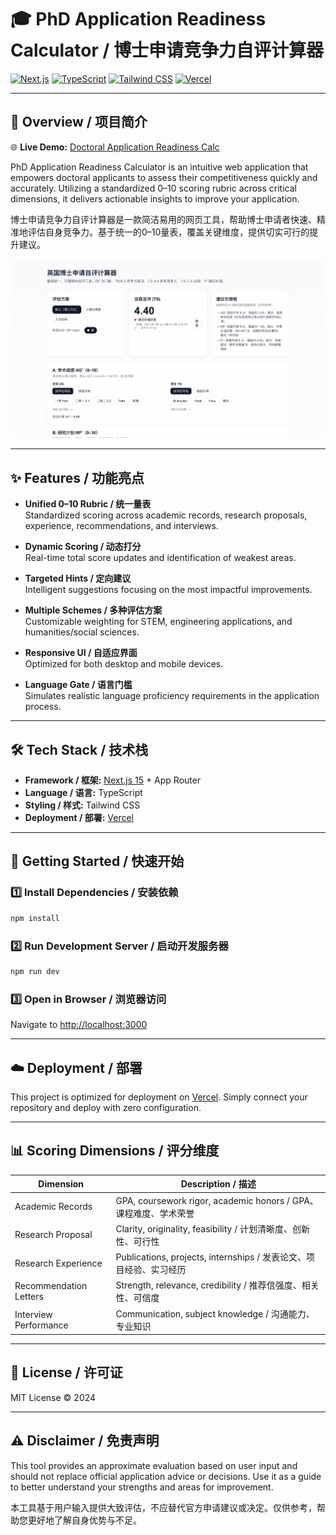 # 🎓 PhD Application Readiness Calculator / 博士申请竞争力自评计算器

[![Next.js](https://img.shields.io/badge/Next.js-000000?style=for-the-badge&logo=next.js&logoColor=white)](https://nextjs.org/) 
[![TypeScript](https://img.shields.io/badge/TypeScript-3178c6?style=for-the-badge&logo=typescript&logoColor=white)](https://www.typescriptlang.org/) 
[![Tailwind CSS](https://img.shields.io/badge/Tailwind_CSS-06B6D4?style=for-the-badge&logo=tailwind-css&logoColor=white)](https://tailwindcss.com/) 
[![Vercel](https://img.shields.io/badge/Vercel-000000?style=for-the-badge&logo=vercel&logoColor=white)](https://vercel.com/)

---

## 📖 Overview / 项目简介

🌐 **Live Demo:** [Doctoral Application Readiness Calc](https://doctoral-application-readiness-calc.vercel.app/)

PhD Application Readiness Calculator is an intuitive web application that empowers doctoral applicants to assess their competitiveness quickly and accurately. Utilizing a standardized 0–10 scoring rubric across critical dimensions, it delivers actionable insights to improve your application.


博士申请竞争力自评计算器是一款简洁易用的网页工具，帮助博士申请者快速、精准地评估自身竞争力。基于统一的0–10量表，覆盖关键维度，提供切实可行的提升建议。

![Dashboard Preview](source/WechatIMG30927.jpg)  

---

## ✨ Features / 功能亮点

- **Unified 0–10 Rubric / 统一量表**  
  Standardized scoring across academic records, research proposals, experience, recommendations, and interviews.

- **Dynamic Scoring / 动态打分**  
  Real-time total score updates and identification of weakest areas.

- **Targeted Hints / 定向建议**  
  Intelligent suggestions focusing on the most impactful improvements.

- **Multiple Schemes / 多种评估方案**  
  Customizable weighting for STEM, engineering applications, and humanities/social sciences.

- **Responsive UI / 自适应界面**  
  Optimized for both desktop and mobile devices.

- **Language Gate / 语言门槛**  
  Simulates realistic language proficiency requirements in the application process.

---

## 🛠 Tech Stack / 技术栈

- **Framework / 框架:** [Next.js 15](https://nextjs.org/) + App Router  
- **Language / 语言:** TypeScript  
- **Styling / 样式:** Tailwind CSS  
- **Deployment / 部署:** [Vercel](https://vercel.com/)  

---

## 🚀 Getting Started / 快速开始

### 1️⃣ Install Dependencies / 安装依赖

```bash
npm install
```

### 2️⃣ Run Development Server / 启动开发服务器

```bash
npm run dev
```

### 3️⃣ Open in Browser / 浏览器访问

Navigate to [http://localhost:3000](http://localhost:3000)

---

## ☁️ Deployment / 部署

This project is optimized for deployment on [Vercel](https://vercel.com/). Simply connect your repository and deploy with zero configuration.

---

## 📊 Scoring Dimensions / 评分维度

| Dimension          | Description / 描述                             |
|--------------------|-----------------------------------------------|
| Academic Records    | GPA, coursework rigor, academic honors / GPA、课程难度、学术荣誉 |
| Research Proposal   | Clarity, originality, feasibility / 计划清晰度、创新性、可行性 |
| Research Experience | Publications, projects, internships / 发表论文、项目经验、实习经历 |
| Recommendation Letters | Strength, relevance, credibility / 推荐信强度、相关性、可信度 |
| Interview Performance | Communication, subject knowledge / 沟通能力、专业知识 |

---


## 📄 License / 许可证

MIT License © 2024

---

## ⚠️ Disclaimer / 免责声明

 This tool provides an approximate evaluation based on user input and should not replace official application advice or decisions. Use it as a guide to better understand your strengths and areas for improvement.

 本工具基于用户输入提供大致评估，不应替代官方申请建议或决定。仅供参考，帮助您更好地了解自身优势与不足。